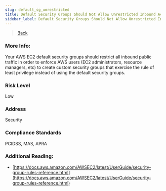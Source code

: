```yaml
---
slug: default_sg_unrestricted
title: Default Security Groups Should Not Allow Unrestricted Inbound Access
sidebar_label: Default Security Groups Should Not Allow Unrestricted Inbound Access
---
```

> [Back](../../sgaudit)

### More Info:
Your AWS EC2 default security groups should restrict all inbound public traffic in order to enforce AWS users (EC2 administrators, resource managers, etc) to create custom security groups that exercise the rule of least privilege instead of using the default security groups.

### Risk Level
Low

### Address
Security

### Compliance Standards
PCIDSS, MAS, APRA

### Additional Reading:
- [https://docs.aws.amazon.com/AWSEC2/latest/UserGuide/security-group-rules-reference.html](https://docs.aws.amazon.com/AWSEC2/latest/UserGuide/security-group-rules-reference.html) 
